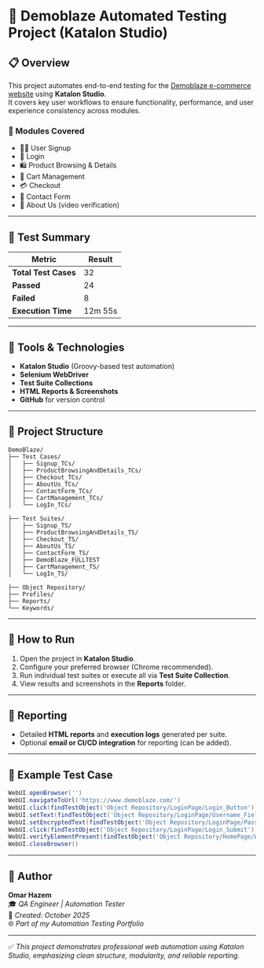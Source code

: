 # 🧠 Demoblaze Automated Testing Project (Katalon Studio)

## 📋 Overview
This project automates end-to-end testing for the [Demoblaze e-commerce website](https://www.demoblaze.com/) using **Katalon Studio**.  
It covers key user workflows to ensure functionality, performance, and user experience consistency across modules.

### 🧩 Modules Covered
- 🧍‍♂️ User Signup  
- 🔐 Login  
- 🛍️ Product Browsing & Details  
- 🛒 Cart Management  
- 💳 Checkout  
- 💬 Contact Form  
- 🎥 About Us (video verification)

---

## 🧪 Test Summary
| Metric | Result |
|--------|---------|
| **Total Test Cases** | 32 |
| **Passed** | 24 |
| **Failed** | 8 |
| **Execution Time** | 12m 55s |

---

## 🧰 Tools & Technologies
- **Katalon Studio** (Groovy-based test automation)
- **Selenium WebDriver**
- **Test Suite Collections**
- **HTML Reports & Screenshots**
- **GitHub** for version control

---

## 🧱 Project Structure
```
DemoBlaze/
├── Test Cases/
│   ├── Signup_TCs/
│   ├── ProductBrowsingAndDetails_TCs/
│   ├── Checkout_TCs/
│   ├── AboutUs_TCs/
│   ├── ContactForm_TCs/
│   ├── CartManagement_TCs/
│   └── LogIn_TCs/

├── Test Suites/
│   ├── Signup_TS/
│   ├── ProductBrowsingAndDetails_TS/
│   ├── Checkout_TS/
│   ├── AboutUs_TS/
│   ├── ContactForm_TS/
│   ├── DemoBlaze_FULLTEST
│   ├── CartManagement_TS/
│   └── LogIn_TS/

├── Object Repository/
├── Profiles/
├── Reports/
└── Keywords/
```

---

## 🚀 How to Run
1. Open the project in **Katalon Studio**.  
2. Configure your preferred browser (Chrome recommended).  
3. Run individual test suites or execute all via **Test Suite Collection**.  
4. View results and screenshots in the **Reports** folder.

---

## 📸 Reporting
- Detailed **HTML reports** and **execution logs** generated per suite.  
- Optional **email or CI/CD integration** for reporting (can be added).

---

## 📁 Example Test Case
```groovy
WebUI.openBrowser('')
WebUI.navigateToUrl('https://www.demoblaze.com/')
WebUI.click(findTestObject('Object Repository/LoginPage/Login_Button'))
WebUI.setText(findTestObject('Object Repository/LoginPage/Username_Field'), 'testuser')
WebUI.setEncryptedText(findTestObject('Object Repository/LoginPage/Password_Field'), 'encrypted_password')
WebUI.click(findTestObject('Object Repository/LoginPage/Login_Submit'))
WebUI.verifyElementPresent(findTestObject('Object Repository/HomePage/Welcome_Message'), 10)
WebUI.closeBrowser()
```

---

## 👤 Author
**Omar Hazem**  
🎓 *QA Engineer | Automation Tester*  
📅 *Created: October 2025*  
🌐 *Part of my Automation Testing Portfolio*

---

✅ *This project demonstrates professional web automation using Katalon Studio, emphasizing clean structure, modularity, and reliable reporting.*
